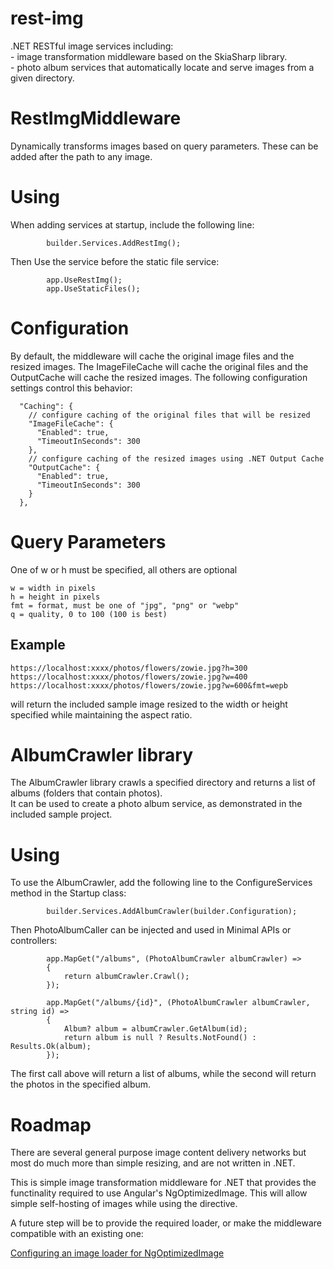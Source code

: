 # rest-img
.NET RESTful image services including:   
    - image transformation middleware based on the SkiaSharp library.   
    - photo album services that automatically locate and serve images from a given directory.   

# RestImgMiddleware
Dynamically transforms images based on query parameters.  These can be added after the path to any image.

# Using
When adding services at startup, include the following line:

            builder.Services.AddRestImg();

Then Use the service before the static file service:

            app.UseRestImg();
            app.UseStaticFiles();

# Configuration
By default, the middleware will cache the original image files and the resized images.  The ImageFileCache
will cache the original files and the OutputCache will cache the resized images.  The following configuration 
settings control this behavior:

      "Caching": {
        // configure caching of the original files that will be resized
        "ImageFileCache": {
          "Enabled": true,
          "TimeoutInSeconds": 300
        },
        // configure caching of the resized images using .NET Output Cache
        "OutputCache": {
          "Enabled": true,
          "TimeoutInSeconds": 300
        }
      },

# Query Parameters 
One of w or h must be specified, all others are optional

	w = width in pixels
	h = height in pixels
	fmt = format, must be one of "jpg", "png" or "webp"
	q = quality, 0 to 100 (100 is best)
	
## Example
	
	https://localhost:xxxx/photos/flowers/zowie.jpg?h=300
	https://localhost:xxxx/photos/flowers/zowie.jpg?w=400
	https://localhost:xxxx/photos/flowers/zowie.jpg?w=600&fmt=wepb
	
will return the included sample image resized to the width or height specified while maintaining the aspect ratio.

# AlbumCrawler library
The AlbumCrawler library crawls a specified directory and returns a list of albums (folders that contain photos).  
It can be used to create a photo album service, as demonstrated in the included sample project.

# Using
To use the AlbumCrawler, add the following line to the ConfigureServices method in the Startup class:

            builder.Services.AddAlbumCrawler(builder.Configuration);

Then PhotoAlbumCaller can be injected and used in Minimal APIs or controllers:

            app.MapGet("/albums", (PhotoAlbumCrawler albumCrawler) =>
            {
                return albumCrawler.Crawl();
            });

            app.MapGet("/albums/{id}", (PhotoAlbumCrawler albumCrawler, string id) =>
            {
                Album? album = albumCrawler.GetAlbum(id);
                return album is null ? Results.NotFound() : Results.Ok(album);
            });

The first call above will return a list of albums, while the second will return the photos in the specified album.

# Roadmap
There are several general purpose image content delivery networks but most do much more than simple resizing, and are not written in .NET.

This is simple image transformation middleware for .NET that provides the functinality required to use Angular's NgOptimizedImage.
This will allow simple self-hosting of images while using the directive.

A future step will be to provide the required loader, or make the middleware compatible with an existing one: 

[Configuring an image loader for NgOptimizedImage](https://angular.io/guide/image-directive#configuring-an-image-loader-for-ngoptimizedimage)
